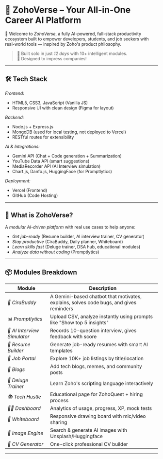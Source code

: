 # 🚀 ZohoVerse – Your All-in-One Career AI Platform

👋 Welcome to *ZohoVerse*, a fully AI-powered, full-stack productivity ecosystem built to empower developers, students, and job seekers with real-world tools — inspired by Zoho's product philosophy.

> 🧠 Built solo in just *12 days* with 10+ intelligent modules.  
> 💼 Designed to impress companies!

---

## 🛠️ Tech Stack

*Frontend:*  
- HTML5, CSS3, JavaScript (Vanilla JS)  
- Responsive UI with clean design (Figma for layout)

*Backend:*  
- Node.js + Express.js  
- MongoDB (used for local testing, not deployed to Vercel)  
- RESTful routes for extensibility

*AI & Integrations:*  
- Gemini API (Chat + Code generation + Summarization)  
- YouTube Data API (smart suggestions)  
- MediaRecorder API (AI Interview simulation)  
- Chart.js, Danfo.js, HuggingFace (for Promptlytics)

*Deployment:*  
- Vercel (Frontend)  
- GitHub (Code Hosting)

---

## 🎯 What is ZohoVerse?

A *modular AI-driven platform* with real use cases to help anyone:

- *Get job-ready* (Resume builder, AI interview trainer, CV generator)
- *Stay productive* (CiraBuddy, Daily planner, Whiteboard)
- *Learn skills fast* (Deluge trainer, DSA hub, educational modules)
- *Analyze data without coding* (Promptlytics)

---

## 📦 Modules Breakdown

| Module | Description |
|--------|-------------|
| *🧠 CiraBuddy* | A Gemini-based chatbot that motivates, explains, solves code bugs, and gives reminders |
| *📊 Promptlytics* | Upload CSV, analyze instantly using prompts like "Show top 5 insights" |
| *🎤 AI Interview Simulator* | Records 10-question interview, gives feedback with score |
| *📃 Resume Builder* | Generate job-ready resumes with smart AI templates |
| *📁 Job Portal* | Explore 10K+ job listings by title/location |
| *📝 Blogs* | Add tech blogs, memes, and community posts |
| *🧠 Deluge Trainer* | Learn Zoho's scripting language interactively |
| *📚 Tech Hustle* | Educational page for ZohoQuest + hiring process |
| *🧑‍🎓 Dashboard* | Analytics of usage, progress, XP, mock tests |
| *🎨 Whiteboard* | Responsive drawing board with mic/video sharing |
| *🔎 Image Engine* | Search & generate AI images with Unsplash/Huggingface |
| *📜 CV Generator* | One-click professional CV builder |

---
